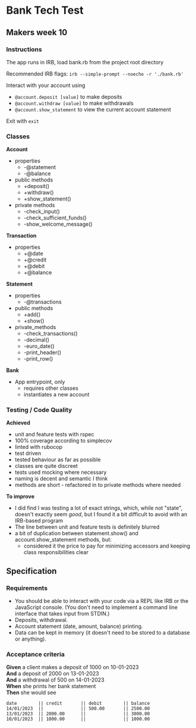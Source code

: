 # Bank Tech Test
## Makers week 10

### Instructions

The app runs in IRB, load bank.rb from the project root directory


Recommended IRB flags: `irb --simple-prompt --noecho -r './bank.rb'`

Interact with your account using
* `@account.deposit [value]` to make deposits
* `@account.withdraw [value]` to make withdrawals
* `@account.show_statement` to view the current account statement

Exit with `exit`

### Classes

**Account**
* properties
    * -@statement
    * -@balance
* public methods
    * +deposit()
    * +withdraw()
    * +show_statement()
* private methods
    * -check_input()
    * -check_sufficient_funds()
    * -show_welcome_message()

**Transaction**
* properties
    * +@date
    * +@credit
    * +@debit
    * +@balance

**Statement**
* properties
    * -@transactions
* public methods
    * +add()
    * +show()
* private_methods
    * -check_transactions()
    * -decimal()
    * -euro_date()
    * -print_header()
    * -print_row()

**Bank**
* App entrypoint, only
    * requires other classes
    * instantiates a new account

### Testing / Code Quality

**Achieved**
* unit and feature tests with rspec
* 100% coverage according to simplecov
* linted with rubocop
* test driven
* tested behaviour as far as possible
* classes are quite discreet
* tests used mocking where necessary
* naming is decent and semantic I think
* methods are short - refactored in to private methods where needed

**To improve**
* I did find I was testing a lot of exact strings, which, while not "state", doesn't exactly seem _good_, but I found it a bit difficult to avoid with an IRB-based program
* The line between unit and feature tests is definitely blurred
* a bit of duplication between statement.show() and account.show_statement methods, but:
    * considered it the price to pay for minimizing accessors and keeping class responsibilities clear

## Specification

### Requirements

* You should be able to interact with your code via a REPL like IRB or the JavaScript console.  (You don't need to implement a command line interface that takes input from STDIN.)
* Deposits, withdrawal.
* Account statement (date, amount, balance) printing.
* Data can be kept in memory (it doesn't need to be stored to a database or anything).

### Acceptance criteria

**Given** a client makes a deposit of 1000 on 10-01-2023  
**And** a deposit of 2000 on 13-01-2023  
**And** a withdrawal of 500 on 14-01-2023  
**When** she prints her bank statement  
**Then** she would see

```
date        || credit       || debit        || balance
14/01/2023  ||              || 500.00       || 2500.00
13/01/2023  || 2000.00      ||              || 3000.00
10/01/2023  || 1000.00      ||              || 1000.00
```
